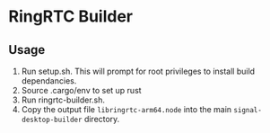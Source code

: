 # RingRTC Builder

## Usage
1. Run setup.sh. This will prompt for root privileges to install build dependancies.
2. Source .cargo/env to set up rust
3. Run ringrtc-builder.sh.
4. Copy the output file `libringrtc-arm64.node` into the main `signal-desktop-builder` directory.
